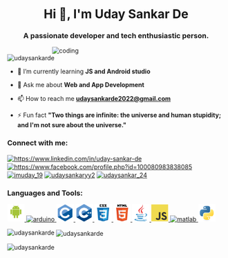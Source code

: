 <h1 align="center">Hi 👋, I'm Uday Sankar De</h1>
<h3 align="center">A passionate developer and tech enthusiastic person.</h3>

<img align="right" alt="coding" width="400" src="https://media4.giphy.com/media/v1.Y2lkPTc5MGI3NjExN213Y2QzaW8xemwweHBqZ3k5djFnYzBzbW5sMmlkbDZrYTMwZ2ZzNyZlcD12MV9pbnRlcm5hbF9naWZfYnlfaWQmY3Q9Zw/SWoSkN6DxTszqIKEqv/giphy.gif">

<p align="left"> <img src="https://komarev.com/ghpvc/?username=udaysankarde&label=Profile%20views&color=0e75b6&style=flat" alt="udaysankarde" /> </p>

- 🌱 I’m currently learning **JS and Android studio**

- 💬 Ask me about **Web and App Development**

- 📫 How to reach me **udaysankarde2022@gmail.com**

- ⚡ Fun fact **"Two things are infinite: the universe and human stupidity; and I'm not sure about the universe."**

<h3 align="left">Connect with me:</h3>
<p align="left">
<a href="https://linkedin.com/in/https://www.linkedin.com/in/uday-sankar-de" target="blank"><img align="center" src="https://raw.githubusercontent.com/rahuldkjain/github-profile-readme-generator/master/src/images/icons/Social/linked-in-alt.svg" alt="https://www.linkedin.com/in/uday-sankar-de" height="30" width="40" /></a>
<a href="https://fb.com/https://www.facebook.com/profile.php?id=100080983838085" target="blank"><img align="center" src="https://raw.githubusercontent.com/rahuldkjain/github-profile-readme-generator/master/src/images/icons/Social/facebook.svg" alt="https://www.facebook.com/profile.php?id=100080983838085" height="30" width="40" /></a>
<a href="https://instagram.com/imuday_19" target="blank"><img align="center" src="https://raw.githubusercontent.com/rahuldkjain/github-profile-readme-generator/master/src/images/icons/Social/instagram.svg" alt="imuday_19" height="30" width="40" /></a>
<a href="https://auth.geeksforgeeks.org/user/udaysankaryy2" target="blank"><img align="center" src="https://raw.githubusercontent.com/rahuldkjain/github-profile-readme-generator/master/src/images/icons/Social/geeks-for-geeks.svg" alt="udaysankaryy2" height="30" width="40" /></a>
<a href="https://discord.gg/udaysankar_24" target="blank"><img align="center" src="https://raw.githubusercontent.com/rahuldkjain/github-profile-readme-generator/master/src/images/icons/Social/discord.svg" alt="udaysankar_24" height="30" width="40" /></a>
</p>

<h3 align="left">Languages and Tools:</h3>
<p align="left"> <a href="https://developer.android.com" target="_blank" rel="noreferrer"> <img src="https://raw.githubusercontent.com/devicons/devicon/master/icons/android/android-original-wordmark.svg" alt="android" width="40" height="40"/> </a> <a href="https://www.arduino.cc/" target="_blank" rel="noreferrer"> <img src="https://cdn.worldvectorlogo.com/logos/arduino-1.svg" alt="arduino" width="40" height="40"/> </a> <a href="https://www.cprogramming.com/" target="_blank" rel="noreferrer"> <img src="https://raw.githubusercontent.com/devicons/devicon/master/icons/c/c-original.svg" alt="c" width="40" height="40"/> </a> <a href="https://www.w3schools.com/cpp/" target="_blank" rel="noreferrer"> <img src="https://raw.githubusercontent.com/devicons/devicon/master/icons/cplusplus/cplusplus-original.svg" alt="cplusplus" width="40" height="40"/> </a> <a href="https://www.w3schools.com/css/" target="_blank" rel="noreferrer"> <img src="https://raw.githubusercontent.com/devicons/devicon/master/icons/css3/css3-original-wordmark.svg" alt="css3" width="40" height="40"/> </a> <a href="https://www.w3.org/html/" target="_blank" rel="noreferrer"> <img src="https://raw.githubusercontent.com/devicons/devicon/master/icons/html5/html5-original-wordmark.svg" alt="html5" width="40" height="40"/> </a> <a href="https://www.java.com" target="_blank" rel="noreferrer"> <img src="https://raw.githubusercontent.com/devicons/devicon/master/icons/java/java-original.svg" alt="java" width="40" height="40"/> </a> <a href="https://developer.mozilla.org/en-US/docs/Web/JavaScript" target="_blank" rel="noreferrer"> <img src="https://raw.githubusercontent.com/devicons/devicon/master/icons/javascript/javascript-original.svg" alt="javascript" width="40" height="40"/> </a> <a href="https://www.mathworks.com/" target="_blank" rel="noreferrer"> <img src="https://upload.wikimedia.org/wikipedia/commons/2/21/Matlab_Logo.png" alt="matlab" width="40" height="40"/> </a> <a href="https://www.python.org" target="_blank" rel="noreferrer"> <img src="https://raw.githubusercontent.com/devicons/devicon/master/icons/python/python-original.svg" alt="python" width="40" height="40"/> </a> </p>

<p><img align="left" src="https://github-readme-stats.vercel.app/api/top-langs?username=udaysankarde&show_icons=true&locale=en&layout=compact" alt="udaysankarde" /></p>

<p>&nbsp;<img align="center" src="https://github-readme-stats.vercel.app/api?username=udaysankarde&show_icons=true&locale=en" alt="udaysankarde" /></p>

<p><img align="center" src="https://github-readme-streak-stats.herokuapp.com/?user=udaysankarde&" alt="udaysankarde" /></p>
